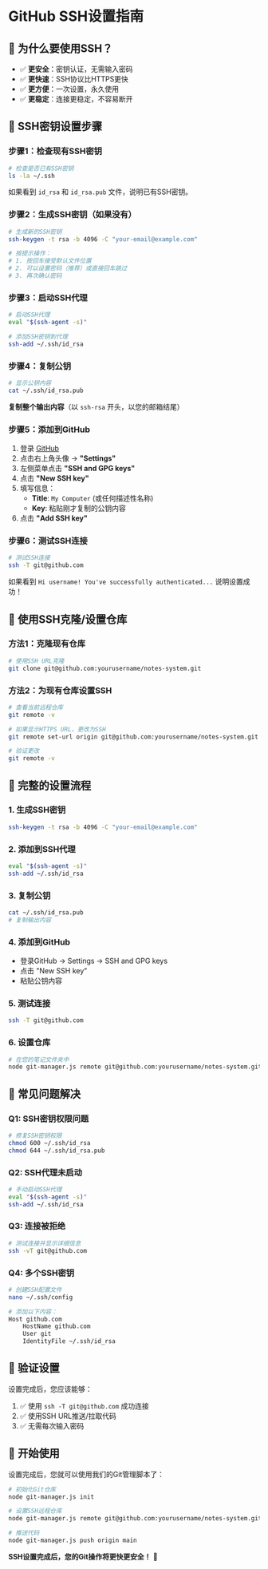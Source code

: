 # GitHub SSH设置指南

## 🎯 **为什么要使用SSH？**

- ✅ **更安全**：密钥认证，无需输入密码
- ✅ **更快速**：SSH协议比HTTPS更快
- ✅ **更方便**：一次设置，永久使用
- ✅ **更稳定**：连接更稳定，不容易断开

## 🔑 **SSH密钥设置步骤**

### 步骤1：检查现有SSH密钥

```bash
# 检查是否已有SSH密钥
ls -la ~/.ssh
```

如果看到 `id_rsa` 和 `id_rsa.pub` 文件，说明已有SSH密钥。

### 步骤2：生成SSH密钥（如果没有）

```bash
# 生成新的SSH密钥
ssh-keygen -t rsa -b 4096 -C "your-email@example.com"

# 按提示操作：
# 1. 按回车接受默认文件位置
# 2. 可以设置密码（推荐）或直接回车跳过
# 3. 再次确认密码
```

### 步骤3：启动SSH代理

```bash
# 启动SSH代理
eval "$(ssh-agent -s)"

# 添加SSH密钥到代理
ssh-add ~/.ssh/id_rsa
```

### 步骤4：复制公钥

```bash
# 显示公钥内容
cat ~/.ssh/id_rsa.pub
```

**复制整个输出内容**（以 `ssh-rsa` 开头，以您的邮箱结尾）

### 步骤5：添加到GitHub

1. 登录 [GitHub](https://github.com)
2. 点击右上角头像 → **"Settings"**
3. 左侧菜单点击 **"SSH and GPG keys"**
4. 点击 **"New SSH key"**
5. 填写信息：
   - **Title**: `My Computer` (或任何描述性名称)
   - **Key**: 粘贴刚才复制的公钥内容
6. 点击 **"Add SSH key"**

### 步骤6：测试SSH连接

```bash
# 测试SSH连接
ssh -T git@github.com
```

如果看到 `Hi username! You've successfully authenticated...` 说明设置成功！

## 🚀 **使用SSH克隆/设置仓库**

### 方法1：克隆现有仓库

```bash
# 使用SSH URL克隆
git clone git@github.com:yourusername/notes-system.git
```

### 方法2：为现有仓库设置SSH

```bash
# 查看当前远程仓库
git remote -v

# 如果显示HTTPS URL，更改为SSH
git remote set-url origin git@github.com:yourusername/notes-system.git

# 验证更改
git remote -v
```

## 📝 **完整的设置流程**

### 1. 生成SSH密钥
```bash
ssh-keygen -t rsa -b 4096 -C "your-email@example.com"
```

### 2. 添加到SSH代理
```bash
eval "$(ssh-agent -s)"
ssh-add ~/.ssh/id_rsa
```

### 3. 复制公钥
```bash
cat ~/.ssh/id_rsa.pub
# 复制输出内容
```

### 4. 添加到GitHub
- 登录GitHub → Settings → SSH and GPG keys
- 点击 "New SSH key"
- 粘贴公钥内容

### 5. 测试连接
```bash
ssh -T git@github.com
```

### 6. 设置仓库
```bash
# 在您的笔记文件夹中
node git-manager.js remote git@github.com:yourusername/notes-system.git
```

## 🔧 **常见问题解决**

### Q1: SSH密钥权限问题
```bash
# 修复SSH密钥权限
chmod 600 ~/.ssh/id_rsa
chmod 644 ~/.ssh/id_rsa.pub
```

### Q2: SSH代理未启动
```bash
# 手动启动SSH代理
eval "$(ssh-agent -s)"
ssh-add ~/.ssh/id_rsa
```

### Q3: 连接被拒绝
```bash
# 测试连接并显示详细信息
ssh -vT git@github.com
```

### Q4: 多个SSH密钥
```bash
# 创建SSH配置文件
nano ~/.ssh/config

# 添加以下内容：
Host github.com
    HostName github.com
    User git
    IdentityFile ~/.ssh/id_rsa
```

## 🎯 **验证设置**

设置完成后，您应该能够：

1. ✅ 使用 `ssh -T git@github.com` 成功连接
2. ✅ 使用SSH URL推送/拉取代码
3. ✅ 无需每次输入密码

## 🚀 **开始使用**

设置完成后，您就可以使用我们的Git管理脚本了：

```bash
# 初始化Git仓库
node git-manager.js init

# 设置SSH远程仓库
node git-manager.js remote git@github.com:yourusername/notes-system.git

# 推送代码
node git-manager.js push origin main
```

**SSH设置完成后，您的Git操作将更快更安全！** 🎉
